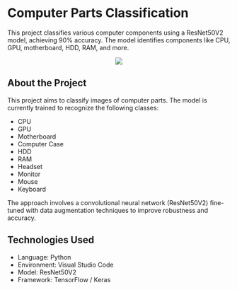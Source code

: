 # Computer Parts Classification

This project classifies various computer components using a ResNet50V2 model, achieving 90% accuracy. The model identifies components like CPU, GPU, motherboard, HDD, RAM, and more.
<p align="center">
  <img src="https://github.com/user-attachments/assets/4e2bc8d6-b414-4ee3-9bce-3c3f75876bb4">
</p>

## About the Project
This project aims to classify images of computer parts. The model is currently trained to recognize the following classes:
- CPU
- GPU
- Motherboard
- Computer Case
- HDD
- RAM
- Headset
- Monitor
- Mouse
- Keyboard

The approach involves a convolutional neural network (ResNet50V2) fine-tuned with data augmentation techniques to improve robustness and accuracy.

## Technologies Used
- Language: Python
- Environment: Visual Studio Code
- Model: ResNet50V2
- Framework: TensorFlow / Keras
